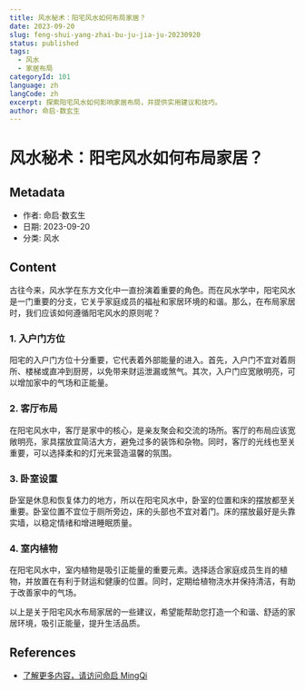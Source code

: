 ```yaml
---
title: 风水秘术：阳宅风水如何布局家居？
date: 2023-09-20
slug: feng-shui-yang-zhai-bu-ju-jia-ju-20230920
status: published
tags:
  - 风水
  - 家居布局
categoryId: 101
language: zh
langCode: zh
excerpt: 探索阳宅风水如何影响家居布局，并提供实用建议和技巧。
author: 命启·数玄生
---
```


# 风水秘术：阳宅风水如何布局家居？

## Metadata
- 作者: 命启·数玄生
- 日期: 2023-09-20
- 分类: 风水

## Content

古往今来，风水学在东方文化中一直扮演着重要的角色。而在风水学中，阳宅风水是一门重要的分支，它关乎家庭成员的福祉和家居环境的和谐。那么，在布局家居时，我们应该如何遵循阳宅风水的原则呢？

### 1. 入户门方位

阳宅的入户门方位十分重要，它代表着外部能量的进入。首先，入户门不宜对着厕所、楼梯或直冲到厨房，以免带来财运泄漏或煞气。其次，入户门应宽敞明亮，可以增加家中的气场和正能量。

### 2. 客厅布局

在阳宅风水中，客厅是家中的核心，是亲友聚会和交流的场所。客厅的布局应该宽敞明亮，家具摆放宜简洁大方，避免过多的装饰和杂物。同时，客厅的光线也至关重要，可以选择柔和的灯光来营造温馨的氛围。

### 3. 卧室设置

卧室是休息和恢复体力的地方，所以在阳宅风水中，卧室的位置和床的摆放都至关重要。卧室位置不宜位于厕所旁边，床的头部也不宜对着门。床的摆放最好是头靠实墙，以稳定情绪和增进睡眠质量。

### 4. 室内植物

在阳宅风水中，室内植物是吸引正能量的重要元素。选择适合家庭成员生肖的植物，并放置在有利于财运和健康的位置。同时，定期给植物浇水并保持清洁，有助于改善家中的气场。

以上是关于阳宅风水布局家居的一些建议，希望能帮助您打造一个和谐、舒适的家居环境，吸引正能量，提升生活品质。

## References
- [了解更多内容，请访问命启 MingQi](https://www.mingqi.me)